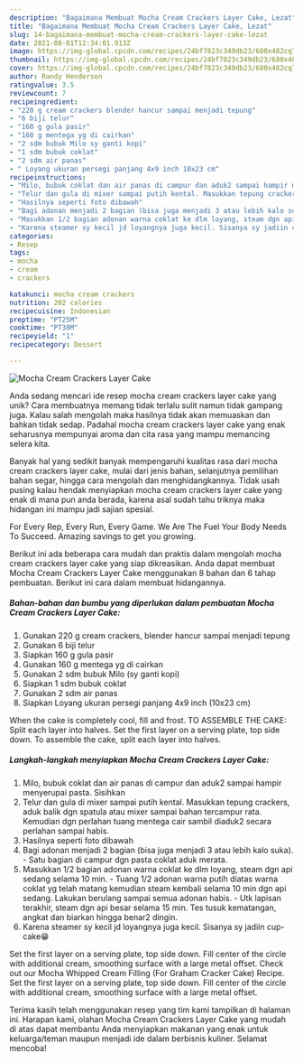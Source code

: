 ```yaml
---
description: "Bagaimana Membuat Mocha Cream Crackers Layer Cake, Lezat"
title: "Bagaimana Membuat Mocha Cream Crackers Layer Cake, Lezat"
slug: 14-bagaimana-membuat-mocha-cream-crackers-layer-cake-lezat
date: 2021-08-01T12:34:01.913Z
image: https://img-global.cpcdn.com/recipes/24bf7823c349db23/680x482cq70/mocha-cream-crackers-layer-cake-foto-resep-utama.jpg
thumbnail: https://img-global.cpcdn.com/recipes/24bf7823c349db23/680x482cq70/mocha-cream-crackers-layer-cake-foto-resep-utama.jpg
cover: https://img-global.cpcdn.com/recipes/24bf7823c349db23/680x482cq70/mocha-cream-crackers-layer-cake-foto-resep-utama.jpg
author: Randy Henderson
ratingvalue: 3.5
reviewcount: 7
recipeingredient:
- "220 g cream crackers blender hancur sampai menjadi tepung"
- "6 biji telur"
- "160 g gula pasir"
- "160 g mentega yg di cairkan"
- "2 sdm bubuk Milo sy ganti kopi"
- "1 sdm bubuk coklat"
- "2 sdm air panas"
- " Loyang ukuran persegi panjang 4x9 inch 10x23 cm"
recipeinstructions:
- "Milo, bubuk coklat dan air panas di campur dan aduk2 sampai hampir menyerupai pasta. Sisihkan"
- "Telur dan gula di mixer sampai putih kental. Masukkan tepung crackers, aduk balik dgn spatula atau mixer sampai bahan tercampur rata. Kemudian dgn perlahan tuang mentega cair sambil diaduk2 secara perlahan sampai habis."
- "Hasilnya seperti foto dibawah"
- "Bagi adonan menjadi 2 bagian (bisa juga menjadi 3 atau lebih kalo suka).  Satu bagian di campur dgn pasta coklat aduk merata."
- "Masukkan 1/2 bagian adonan warna coklat ke dlm loyang, steam dgn api sedang selama 10 min.  Tuang 1/2 adonan warna putih diatas warna coklat yg telah matang kemudian steam kembali selama 10 min dgn api sedang. Lakukan berulang sampai semua adonan habis.  Utk lapisan terakhir, steam dgn api besar selama 15 min. Tes tusuk kematangan, angkat dan biarkan hingga benar2 dingin."
- "Karena steamer sy kecil jd loyangnya juga kecil. Sisanya sy jadiin cup-cake😁"
categories:
- Resep
tags:
- mocha
- cream
- crackers

katakunci: mocha cream crackers 
nutrition: 202 calories
recipecuisine: Indonesian
preptime: "PT25M"
cooktime: "PT38M"
recipeyield: "1"
recipecategory: Dessert

---
```



![Mocha Cream Crackers Layer Cake](https://img-global.cpcdn.com/recipes/24bf7823c349db23/680x482cq70/mocha-cream-crackers-layer-cake-foto-resep-utama.jpg)

Anda sedang mencari ide resep mocha cream crackers layer cake yang unik? Cara membuatnya memang tidak terlalu sulit namun tidak gampang juga. Kalau salah mengolah maka hasilnya tidak akan memuaskan dan bahkan tidak sedap. Padahal mocha cream crackers layer cake yang enak seharusnya mempunyai aroma dan cita rasa yang mampu memancing selera kita.

Banyak hal yang sedikit banyak mempengaruhi kualitas rasa dari mocha cream crackers layer cake, mulai dari jenis bahan, selanjutnya pemilihan bahan segar, hingga cara mengolah dan menghidangkannya. Tidak usah pusing kalau hendak menyiapkan mocha cream crackers layer cake yang enak di mana pun anda berada, karena asal sudah tahu triknya maka hidangan ini mampu jadi sajian spesial.

For Every Rep, Every Run, Every Game. We Are The Fuel Your Body Needs To Succeed. Amazing savings to get you growing.


Berikut ini ada beberapa cara mudah dan praktis dalam mengolah mocha cream crackers layer cake yang siap dikreasikan. Anda dapat membuat Mocha Cream Crackers Layer Cake menggunakan 8 bahan dan 6 tahap pembuatan. Berikut ini cara dalam membuat hidangannya.

<!--inarticleads1-->

##### Bahan-bahan dan bumbu yang diperlukan dalam pembuatan Mocha Cream Crackers Layer Cake:

1. Gunakan 220 g cream crackers, blender hancur sampai menjadi tepung
1. Gunakan 6 biji telur
1. Siapkan 160 g gula pasir
1. Gunakan 160 g mentega yg di cairkan
1. Gunakan 2 sdm bubuk Milo (sy ganti kopi)
1. Siapkan 1 sdm bubuk coklat
1. Gunakan 2 sdm air panas
1. Siapkan  Loyang ukuran persegi panjang 4x9 inch (10x23 cm)


When the cake is completely cool, fill and frost. TO ASSEMBLE THE CAKE: Split each layer into halves. Set the first layer on a serving plate, top side down. To assemble the cake, split each layer into halves. 

<!--inarticleads2-->

##### Langkah-langkah menyiapkan Mocha Cream Crackers Layer Cake:

1. Milo, bubuk coklat dan air panas di campur dan aduk2 sampai hampir menyerupai pasta. Sisihkan
1. Telur dan gula di mixer sampai putih kental. Masukkan tepung crackers, aduk balik dgn spatula atau mixer sampai bahan tercampur rata. Kemudian dgn perlahan tuang mentega cair sambil diaduk2 secara perlahan sampai habis.
1. Hasilnya seperti foto dibawah
1. Bagi adonan menjadi 2 bagian (bisa juga menjadi 3 atau lebih kalo suka).  - Satu bagian di campur dgn pasta coklat aduk merata.
1. Masukkan 1/2 bagian adonan warna coklat ke dlm loyang, steam dgn api sedang selama 10 min.  - Tuang 1/2 adonan warna putih diatas warna coklat yg telah matang kemudian steam kembali selama 10 min dgn api sedang. Lakukan berulang sampai semua adonan habis.  - Utk lapisan terakhir, steam dgn api besar selama 15 min. Tes tusuk kematangan, angkat dan biarkan hingga benar2 dingin.
1. Karena steamer sy kecil jd loyangnya juga kecil. Sisanya sy jadiin cup-cake😁


Set the first layer on a serving plate, top side down. Fill center of the circle with additional cream, smoothing surface with a large metal offset. Check out our Mocha Whipped Cream Filling (For Graham Cracker Cake) Recipe. Set the first layer on a serving plate, top side down. Fill center of the circle with additional cream, smoothing surface with a large metal offset. 

Terima kasih telah menggunakan resep yang tim kami tampilkan di halaman ini. Harapan kami, olahan Mocha Cream Crackers Layer Cake yang mudah di atas dapat membantu Anda menyiapkan makanan yang enak untuk keluarga/teman maupun menjadi ide dalam berbisnis kuliner. Selamat mencoba!
